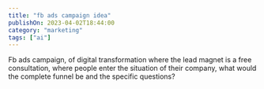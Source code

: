 ```yaml
---
title: "fb ads campaign idea"
publishOn: 2023-04-02T18:44:00
category: "marketing"
tags: ["ai"]
---
```

 
Fb ads campaign, of digital transformation where the lead magnet is a free consultation, where people enter the situation of their company, what would the complete funnel be and the specific questions?


  